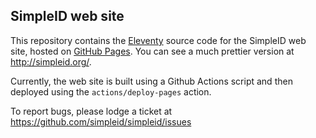 ## SimpleID web site

This repository contains the [Eleventy](https://www.11ty.dev/) source code for
the SimpleID web site, hosted on [GitHub Pages](http://pages.github.com/).  You
can see a much prettier version at http://simpleid.org/.

Currently, the web site is built using a Github Actions script and then deployed
using the `actions/deploy-pages` action.

To report bugs, please lodge a ticket at https://github.com/simpleid/simpleid/issues
